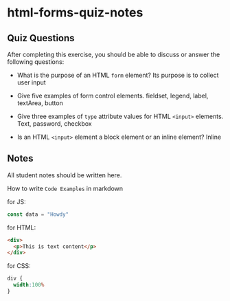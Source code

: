 # html-forms-quiz-notes

## Quiz Questions

After completing this exercise, you should be able to discuss or answer the following questions:

- What is the purpose of an HTML `form` element?
Its purpose is to collect user input

- Give five examples of form control elements.
fieldset, legend, label, textArea, button

- Give three examples of `type` attribute values for HTML `<input>` elements.
Text, password, checkbox

- Is an HTML `<input>` element a block element or an inline element?
Inline

## Notes

All student notes should be written here.


How to write `Code Examples` in markdown

for JS:
```javascript
const data = "Howdy"
```

for HTML:
```html
<div>
  <p>This is text content</p>
</div>
```

for CSS:
```css
div {
  width:100%
}
```

